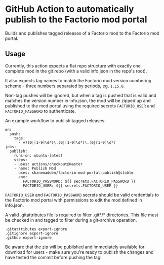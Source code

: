 # GitHub Action to automatically publish to the Factorio mod portal

Builds and publishes tagged releases of a Factorio mod to the Factorio mod portal.

## Usage
Currently, this action expects a flat repo structure with exactly one complete mod in the git repo (with a valid info.json in the repo's root).

It also expects tag names to match the Factorio mod version numbering scheme - three numbers separated by periods, eg. `1.15.0`.

Non-tag pushes will be ignored, but when a tag is pushed that is valid and matches the version number in info.json, the mod will be zipped up and published to the mod portal using the required secrets `FACTORIO_USER` and `FACTORIO_PASSWORD` to authenticate.

An example workflow to publish tagged releases:

    on:
      push:
        tags:
          - v?(0|[1-9]\d*)\.(0|[1-9]\d*)\.(0|[1-9]\d*)
    jobs:
      publish:
        runs-on: ubuntu-latest
        steps:
        - uses: actions/checkout@master
        - name: Publish Mod
          uses: shanemadden/factorio-mod-portal-publish@stable
          env:
            FACTORIO_PASSWORD: ${{ secrets.FACTORIO_PASSWORD }}
            FACTORIO_USER: ${{ secrets.FACTORIO_USER }}


`FACTORIO_USER` and `FACTORIO_PASSWORD` secrets should be valid credentials to the Factorio mod portal with permissions to edit the mod defined in info.json.

A valid .gitattributes file is required to filter .git*/* directories. This file must be checked in and tagged to filter during a git-archive operation.

    .gitattributes export-ignore
    .gitignore export-ignore
    .github export-ignore


Be aware that the zip will be published and immediately available for download for users - make sure you're ready to publish the changes and have tested the commit before pushing the tag!
